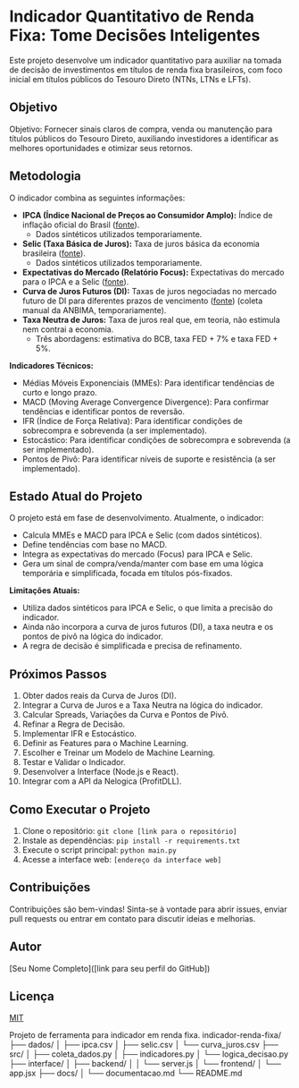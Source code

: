 # Indicador Quantitativo de Renda Fixa: Tome Decisões Inteligentes

Este projeto desenvolve um indicador quantitativo para auxiliar na tomada de decisão de investimentos em títulos de renda fixa brasileiros, com foco inicial em títulos públicos do Tesouro Direto (NTNs, LTNs e LFTs).

## Objetivo

Objetivo: Fornecer sinais claros de compra, venda ou manutenção para títulos públicos do Tesouro Direto, auxiliando investidores a identificar as melhores oportunidades e otimizar seus retornos.

## Metodologia

O indicador combina as seguintes informações:

*   **IPCA (Índice Nacional de Preços ao Consumidor Amplo):** Índice de inflação oficial do Brasil ([fonte](https://www3.bcb.gov.br/sgspub/)).
    *   Dados sintéticos utilizados temporariamente.
*   **Selic (Taxa Básica de Juros):** Taxa de juros básica da economia brasileira ([fonte](https://www3.bcb.gov.br/sgspub/)).
    *   Dados sintéticos utilizados temporariamente.
*   **Expectativas do Mercado (Relatório Focus):** Expectativas do mercado para o IPCA e a Selic ([fonte](https://olinda.bcb.gov.br/olinda/servico/Expectativas/versao/v1/odata/)).
*   **Curva de Juros Futuros (DI):** Taxas de juros negociadas no mercado futuro de DI para diferentes prazos de vencimento ([fonte](https://www.anbima.com.br/)) (coleta manual da ANBIMA, temporariamente).
*   **Taxa Neutra de Juros:** Taxa de juros real que, em teoria, não estimula nem contrai a economia.
    *   Três abordagens: estimativa do BCB, taxa FED + 7% e taxa FED + 5%.

**Indicadores Técnicos:**

*   Médias Móveis Exponenciais (MMEs): Para identificar tendências de curto e longo prazo.
*   MACD (Moving Average Convergence Divergence): Para confirmar tendências e identificar pontos de reversão.
*   IFR (Índice de Força Relativa): Para identificar condições de sobrecompra e sobrevenda (a ser implementado).
*   Estocástico: Para identificar condições de sobrecompra e sobrevenda (a ser implementado).
*   Pontos de Pivô: Para identificar níveis de suporte e resistência (a ser implementado).

## Estado Atual do Projeto

O projeto está em fase de desenvolvimento. Atualmente, o indicador:

*   Calcula MMEs e MACD para IPCA e Selic (com dados sintéticos).
*   Define tendências com base no MACD.
*   Integra as expectativas do mercado (Focus) para IPCA e Selic.
*   Gera um sinal de compra/venda/manter com base em uma lógica temporária e simplificada, focada em títulos pós-fixados.

**Limitações Atuais:**

*   Utiliza dados sintéticos para IPCA e Selic, o que limita a precisão do indicador.
*   Ainda não incorpora a curva de juros futuros (DI), a taxa neutra e os pontos de pivô na lógica do indicador.
*   A regra de decisão é simplificada e precisa de refinamento.

## Próximos Passos

1.  Obter dados reais da Curva de Juros (DI).
2.  Integrar a Curva de Juros e a Taxa Neutra na lógica do indicador.
3.  Calcular Spreads, Variações da Curva e Pontos de Pivô.
4.  Refinar a Regra de Decisão.
5.  Implementar IFR e Estocástico.
6.  Definir as Features para o Machine Learning.
7.  Escolher e Treinar um Modelo de Machine Learning.
8.  Testar e Validar o Indicador.
9.  Desenvolver a Interface (Node.js e React).
10. Integrar com a API da Nelogica (ProfitDLL).

## Como Executar o Projeto

1.  Clone o repositório: `git clone [link para o repositório]`
2.  Instale as dependências: `pip install -r requirements.txt`
3.  Execute o script principal: `python main.py`
4.  Acesse a interface web: `[endereço da interface web]`

## Contribuições

Contribuições são bem-vindas! Sinta-se à vontade para abrir issues, enviar pull requests ou entrar em contato para discutir ideias e melhorias.

## Autor

[Seu Nome Completo]([link para seu perfil do GitHub])

## Licença

[MIT](https://choosealicense.com/licenses/mit/)

Projeto de ferramenta para indicador em renda fixa. 
indicador-renda-fixa/
├── dados/
│   ├── ipca.csv
│   ├── selic.csv
│   └── curva_juros.csv
├── src/
│   ├── coleta_dados.py
│   ├── indicadores.py
│   └── logica_decisao.py
├── interface/
│   ├── backend/
│   │   └── server.js
│   └── frontend/
│       └── app.jsx
├── docs/
│   └── documentacao.md
└── README.md

